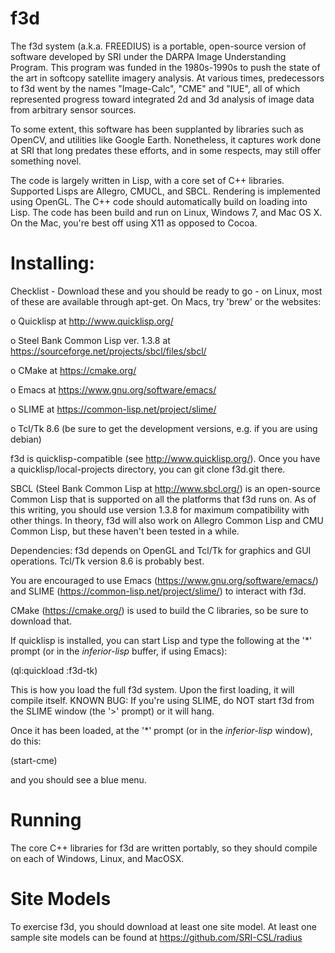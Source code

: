 # f3d

The f3d system (a.k.a. FREEDIUS) is a portable, open-source version of
software developed by SRI under the DARPA Image Understanding Program.
This program was funded in the 1980s-1990s to push the state of the
art in softcopy satellite imagery analysis.  At various times,
predecessors to f3d went by the names "Image-Calc", "CME" and "IUE",
all of which represented progress toward integrated 2d and 3d analysis
of image data from arbitrary sensor sources.

To some extent, this software has been supplanted by libraries such as
OpenCV, and utilities like Google Earth.  Nonetheless, it captures
work done at SRI that long predates these efforts, and in some
respects, may still offer something novel.

The code is largely written in Lisp, with a core set of C++ libraries.
Supported Lisps are Allegro, CMUCL, and SBCL.  Rendering is
implemented using OpenGL.  The C++ code should automatically build on
loading into Lisp.  The code has been build and run on Linux, Windows
7, and Mac OS X.  On the Mac, you're best off using X11 as opposed to
Cocoa.

# Installing:

Checklist - Download these and you should be ready to go - on Linux,
most of these are available through apt-get.  On Macs, try 'brew' or
the websites:

o Quicklisp at http://www.quicklisp.org/

o Steel Bank Common Lisp ver. 1.3.8 at https://sourceforge.net/projects/sbcl/files/sbcl/

o CMake at https://cmake.org/

o Emacs at https://www.gnu.org/software/emacs/

o SLIME at https://common-lisp.net/project/slime/

o Tcl/Tk 8.6 (be sure to get the development versions, e.g. if you are using debian)


f3d is quicklisp-compatible (see http://www.quicklisp.org/).  Once you
have a quicklisp/local-projects directory, you can git clone f3d.git
there.

SBCL (Steel Bank Common Lisp at http://www.sbcl.org/) is an
open-source Common Lisp that is supported on all the platforms that
f3d runs on.  As of this writing, you should use version 1.3.8 for
maximum compatibility with other things.  In theory, f3d will also
work on Allegro Common Lisp and CMU Common Lisp, but these haven't been
tested in a while.

Dependencies: f3d depends on OpenGL and Tcl/Tk for graphics and GUI
operations.  Tcl/Tk version 8.6 is probably best.

You are encouraged to use Emacs (https://www.gnu.org/software/emacs/)
and SLIME (https://common-lisp.net/project/slime/) to interact with f3d.

CMake (https://cmake.org/) is used to build the C libraries, so be
sure to download that.

If quicklisp is installed, you can start Lisp and type the following
at the '*' prompt (or in the *inferior-lisp* buffer, if using Emacs):

(ql:quickload :f3d-tk)

This is how you load the full f3d system.  Upon the first loading, it
will compile itself.  KNOWN BUG: If you're using SLIME, do NOT start
f3d from the SLIME window (the '>' prompt) or it will hang.

Once it has been loaded, at the '*' prompt (or in the *inferior-lisp*
window), do this:

(start-cme)

and you should see a blue menu.


# Running

The core C++ libraries for f3d are written portably, so they should
compile on each of Windows, Linux, and MacOSX.

# Site Models

To exercise f3d, you should download at least one site model.  At
least one sample site models can be found at https://github.com/SRI-CSL/radius
